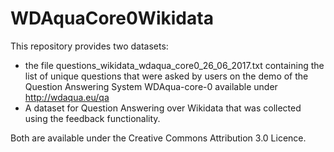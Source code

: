 WDAquaCore0Wikidata
==========================

This repository provides two datasets:

* the file questions_wikidata_wdaqua_core0_26_06_2017.txt containing the list of unique questions that were asked by users on the demo of the Question Answering System WDAqua-core-0 available under http://wdaqua.eu/qa
* A dataset for Question Answering over Wikidata that was collected using the feedback functionality.

Both are available under the Creative Commons Attribution 3.0 Licence.

